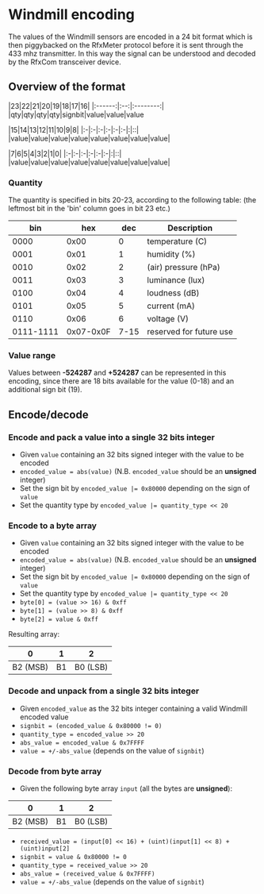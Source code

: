 # Windmill encoding
The values of the Windmill sensors are encoded in a 24 bit format which is then piggybacked
on the RfxMeter protocol before it is sent through the 433 mhz transmitter.
In this way the signal can be understood and decoded by the RfxCom transceiver device.

## Overview of the format
|23|22|21|20|19|18|17|16|
|:------:|:--:|:--------:|
|qty|qty|qty|qty|signbit|value|value|value

|15|14|13|12|11|10|9|8|
|:-|:-|:-|:-|:-|:-|:|::|
|value|value|value|value|value|value|value|value|

|7|6|5|4|3|2|1|0|
|:-|:-|:-|:-|:-|:-|:|::|
|value|value|value|value|value|value|value|value|

### Quantity
The quantity is specified in bits 20-23, according to the following table: (the leftmost bit in the 'bin' column goes in bit 23 etc.)

|bin|hex|dec|Description|
|---|---|---|-----------|
|0000|0x00|0|temperature (C)|
|0001|0x01|1|humidity (%)|
|0010|0x02|2|(air) pressure (hPa)|
|0011|0x03|3|luminance (lux)|
|0100|0x04|4|loudness (dB)|
|0101|0x05|5|current (mA)|
|0110|0x06|6|voltage (V)|
|0111-1111|0x07-0x0F|7-15|reserved for future use|

### Value range
Values between **-524287** and **+524287** can be represented in this encoding, since there are 18 bits available for the value (0-18) and an additional sign bit (19).


## Encode/decode

### Encode and pack a value into a single 32 bits integer
- Given `value` containing an 32 bits signed integer with the value to be encoded
- `encoded_value = abs(value)` (N.B. `encoded_value` should be an **unsigned** integer)
- Set the sign bit by `encoded_value |= 0x80000` depending on the sign of `value`
- Set the quantity type by `encoded_value |= quantity_type << 20`

### Encode to a byte array
- Given `value` containing an 32 bits signed integer with the value to be encoded
- `encoded_value = abs(value)` (N.B. `encoded_value` should be an **unsigned** integer)
- Set the sign bit by `encoded_value |= 0x80000` depending on the sign of `value`
- Set the quantity type by `encoded_value |= quantity_type << 20`
- `byte[0] = (value >> 16) & 0xff`
- `byte[1] = (value >> 8) & 0xff`
- `byte[2] = value & 0xff`

Resulting array:

| 0        | 1  |     2    |
|:--------:|:--:|:--------:|
|B2 (MSB)  | B1 | B0 (LSB) |


### Decode and unpack from a single 32 bits integer
- Given `encoded_value` as the 32 bits integer containing a valid Windmill encoded value
- `signbit = (encoded_value & 0x80000 != 0)`
- `quantity_type = encoded_value >> 20`
- `abs_value = encoded_value & 0x7FFFF`
- `value = +/-abs_value` (depends on the value of `signbit`)

### Decode from byte array
- Given the following byte array `input` (all the bytes are **unsigned**):

| 0        | 1  |     2    |
|:--------:|:--:|:--------:|
|B2 (MSB)  | B1 | B0 (LSB) |

- `received_value = (input[0] << 16) + (uint)(input[1] << 8) + (uint)input[2]`
- `signbit = value & 0x80000 != 0`
- `quantity_type = received_value >> 20`
- `abs_value = (received_value & 0x7FFFF)`
- `value = +/-abs_value` (depends on the value of `signbit`)
